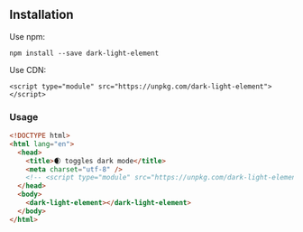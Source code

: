 
## Installation


Use npm:
```
npm install --save dark-light-element
```

Use CDN:
```
<script type="module" src="https://unpkg.com/dark-light-element"></script>
```

### Usage
```html
<!DOCTYPE html>
<html lang="en">
  <head>
    <title>🌒 toggles dark mode</title>
    <meta charset="utf-8" />
    <!-- <script type="module" src="https://unpkg.com/dark-light-element"></script> -->
  </head>
  <body>
    <dark-light-element></dark-light-element>
  </body>
</html>
```